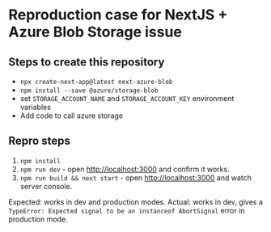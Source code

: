 # Reproduction case for NextJS + Azure Blob Storage issue

## Steps to create this repository

- `npx create-next-app@latest next-azure-blob`
- `npm install --save @azure/storage-blob`
- set `STORAGE_ACCOUNT_NAME` and `STORAGE_ACCOUNT_KEY` environment variables
- Add code to call azure storage

## Repro steps

1. `npm install`
2. `npm run dev` - open <http://localhost:3000> and confirm it works.
3. `npm run build && next start` - open <http://localhost:3000> and watch server console.

Expected: works in dev and production modes.
Actual: works in dev, gives a `TypeError: Expected signal to be an instanceof AbortSignal` error in production mode.
